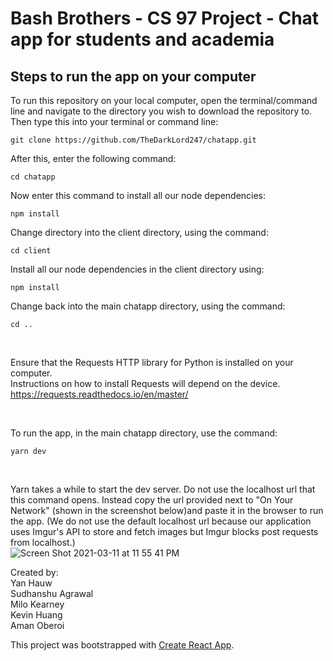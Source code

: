 # Bash Brothers - CS 97 Project - Chat app for students and academia

<h2> Steps to run the app on your computer </h2>

To run this repository on your local computer, open the terminal/command line and navigate to the directory you wish to download the repository to.
Then type this into your terminal or command line:
```
git clone https://github.com/TheDarkLord247/chatapp.git
```

After this, enter the following command:
```
cd chatapp
```

Now enter this command to install all our node dependencies:
```
npm install
```

Change directory into the client directory, using the command:
```
cd client
```

Install all our node dependencies in the client directory using:
```
npm install
```

Change back into the main chatapp directory, using the command:
```
cd ..
```

<br />

Ensure that the Requests HTTP library for Python is installed on your computer.<br />
Instructions on how to install Requests will depend on the device.<br />
https://requests.readthedocs.io/en/master/


<br />

To run the app, in the main chatapp directory, use the command:
```
yarn dev
```

<br />

Yarn takes a while to start the dev server. Do not use the localhost url that this command opens. Instead copy the url provided next to "On Your Network" (shown in the screenshot below)and paste it in the browser to run the app. (We do not use the default localhost url because our application uses Imgur's API to store and fetch images but Imgur blocks post requests from localhost.)
<br />
![Screen Shot 2021-03-11 at 11 55 41 PM](https://user-images.githubusercontent.com/40956188/111013756-7860ca00-8355-11eb-8684-685ea0bab06f.jpg)

Created by:  
Yan Hauw  
Sudhanshu Agrawal  
Milo Kearney  
Kevin Huang  
Aman Oberoi  

This project was bootstrapped with [Create React App](https://github.com/facebook/create-react-app).
